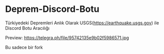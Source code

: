 # Deprem-Discord-Botu
Türkiyedeki Depremleri Anlık Olarak USGS(https://earthquake.usgs.gov) ile Discord Botu Aracılığı 


Preview: https://telegra.ph/file/95742135e9b02f5986571.jpg

Bu sadece bir fork
